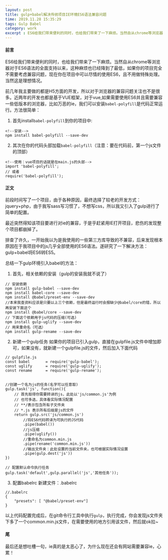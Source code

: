 ```yaml
---
layout: post
title: gulp+babel解决传统项目IE环境ES6语法兼容问题
time: 2019.11.28 15:35:29
tags: Gulp Babel
category: work
excerpt : ES6给我们带来便利的同时，也给我们带来了一下麻烦。当然自从chrome等浏览器对于ES6语法的全面支持以来，这种麻烦也已经降到了最低，如果你的项目完全不需要考虑兼容问题，现在你在项目中可以尽情的使用ES6，且不用做特殊处理。当然这是理想情况。
---
```


#### 前言
ES6给我们带来便利的同时，也给我们带来了一下麻烦。当然自从chrome等浏览器对于ES6语法的全面支持以来，这种麻烦也已经降到了最低，如果你的项目完全不需要考虑兼容问题，现在你在项目中可以尽情的使用ES6，且不用做特殊处理。当然这是理想情况。

前几年我主要做的都是H5方面的开发，所以对于浏览器的兼容问题关注也不是很多。近两年的开发也都是基于VUE框架，对于vue,如果需要使用ES6并且需要兼容一些低版本的浏览器，比如万恶的ie，我们可以安装`babel-polyfill`是代码正常运行。方法很简单：

1. 首先install`babel-polyfill`到你的项目中:


```
<!--安装-->
npm install babel-polyfill --save-dev
```

2. 其次在你的代码头部加载`babel-polyfill`（注意：要在代码前，第一个js文件的顶部）

```
<!--使用：vue项目的话就是在main.js的头部-->
import 'babel-polyfill';
// 或者
require('babel-polyfill');
```
#### 正文
前段时间写了一个项目，由于各种原因，最终选择了较老的开发方式：jquery+php，由于我写sass写习惯了，不想写css，所以我又引入了gulp进行了简单的配置。

最近突然得知该项目要进行对ie的兼容，于是乎赶紧用IE打开项目，悲伤的发现整个项目都崩掉了。

排查了许久，一开始我以为是我使用的一些第三方库导致的不兼容，后来发现根本原因在于我项目中的js几乎全部使用的ES6语法。遂研究了一下解决方法：
gulp+babel将ES6转ES5。

总结一下gulp环境引入babel的方法：

1. 首先，相关依赖的安装（gulp的安装我就不说了）

```
// 安装依赖
npm install gulp-babel --save-dev
npm install babel-core --save-dev
npm install @babel/preset-env --save-dev
//本来我查资料应该是只要以上三个依赖，但是最终运行时会报缺少@babel/core的错，所以再安装下面这个
npm install @babel/core --save-dev
// 下面这个依赖用于js代码的压缩(可选)
npm install gulp-uglify --save-dev
// 用来重命名（可选）
npm install gulp-rename --save-dev

```
2. 新建一个gulp任务
如果你的项目已引入gulp，直接在gulpfile.js文件中增加即可，如果没有，就新建一个gulpfile.js的文件，然后加入下面代码

```
// gulpfile.js
const babel       = require('gulp-babel');
const uglify      = require('gulp-uglify');
const rename      = require('gulp-rename');


//创建一个名为js的任务(名字可以任意取)
gulp.task('js', function(){
    // 首先取得你需要转译的js，此处以'js/common.js'为例
    // 也可多选，具体看实际情况配置
    // **/表示包含所有子文件夹
    // *.js 表示所有后缀是js的文件
    return gulp.src('js/common.js')
        //将ES6代码转译为可执行的JS代码
        .pipe(babel())
        //js压缩
        .pipe(uglify())
        //重命名为common.min.js
        .pipe(rename('common.min.js'))
        //输出文件夹：此处设置的当前文件夹，也可根据实际情况设置
        .pipe(gulp.dest('js'))
})

// 配置默认命令执行任务
gulp.task('default',gulp.parallel('js','其他任务'));

```
3. 配置babelrc
新建文件：.babelrc

```
//.babelrc
{
    "presets": [ "@babel/preset-env"]
}
```
以上代码配置完成后，在git命令行工具中执行`gulp`，执行完成，你会发现js文件夹下多了一个common.min.js文件，在需要使用的地方引用该文件，然后就ok拉~

#### 尾
最后还是想吐槽一句，ie真的是太恶心了，为什么现在还会有网站需要兼容ie，心累！
